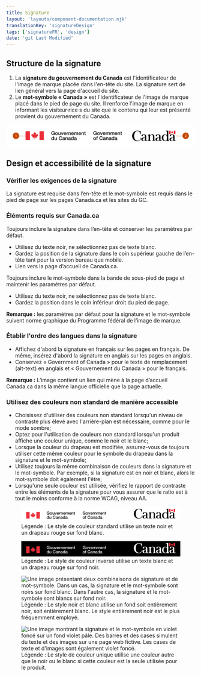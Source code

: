 ```yaml
---
title: Signature
layout: 'layouts/component-documentation.njk'
translationKey: 'signatureDesign'
tags: ['signatureFR', 'design']
date: 'git Last Modified'
---
```


## Structure de la signature

<ol class="anatomy-list">
  <li>La <strong>signature du gouvernement du Canada</strong> est l'identificateur de l'image de marque placée dans l'<gcds-link href="{{ links.header }}">en-tête</gcds-link> du site. La signature sert de lien général vers la page d'accueil du site.</li>
  <li>Le <strong>mot-symbole « Canada »</strong> est l'identificateur de l'image de marque placé dans le <gcds-link href="{{ links.footer }}">pied de page</gcds-link> du site. Il renforce l'image de marque en informant les visiteur·rice·s du site que le contenu qui leur est présenté provient du gouvernement du Canada.</li>
</ol>

<img class="b-sm b-default p-300" src="/images/fr/components/anatomy/gcds-signature-anatomy-fr.svg" alt="Signature avec les étiquettes « Signature du gouvernement du Canada » et « Mot-symbole Canada ». Chaque élément du composant est identifié à l’aide d’un chiffre.]" />

## Design et accessibilité de la signature

### Vérifier les exigences de la signature

La signature est requise dans l’en-tête et le mot-symbole est requis dans le pied de page sur les pages Canada.ca et les sites du GC.

### Éléments requis sur Canada.ca

Toujours inclure la signature dans l’en-tête et conserver les paramètres par défaut.

- Utilisez du texte noir, ne sélectionnez pas de texte blanc.
- Gardez la position de la signature dans le coin supérieur gauche de l’en-tête tant pour la version bureau que mobile.
- Lien vers la page d’accueil de Canada.ca.

Toujours inclure le mot-symbole dans la bande de sous-pied de page et maintenir les paramètres par défaut.

- Utilisez du texte noir, ne sélectionnez pas de texte blanc.
- Gardez la position dans le coin inférieur droit du pied de page.

**Remarque :** les paramètres par défaut pour la signature et le mot-symbole suivent <gcds-link href="https://www.canada.ca/fr/secretariat-conseil-tresor/services/communications-gouvernementales/norme-graphique.html" external>norme graphique du Programme fédéral de l’image de marque</gcds-link>.

### Établir l'ordre des langues dans la signature

- Affichez d'abord la signature en français sur les pages en français. De même, insérez d'abord la signature en anglais sur les pages en anglais.
- Conservez « Government of Canada » pour le texte de remplacement (alt-text) en anglais et « Gouvernement du Canada » pour le français.

**Remarque :** L’image contient un lien qui mène à la page d’accueil Canada.ca dans la même langue officielle que la page actuelle.

### Utilisez des couleurs non standard de manière accessible

- Choisissez d'utiliser des couleurs non standard lorsqu'un niveau de contraste plus élevé avec l'arrière-plan est nécessaire, comme pour le mode sombre;
- Optez pour l'utilisation de couleurs non standard lorsqu'un produit affiche une couleur unique, comme le noir et le blanc;
- Lorsque la couleur du drapeau est modifiée, assurez-vous de toujours utiliser cette même couleur pour le symbole du drapeau dans la signature et le mot-symbole;
- Utilisez toujours la même combinaison de couleurs dans la signature et le mot-symbole. Par exemple, si la signature est en noir et blanc, alors le mot-symbole doit également l'être;
- Lorsqu'une seule couleur est utilisée, vérifiez le rapport de contraste entre les éléments de la signature pour vous assurer que le ratio est à tout le moins conforme à la norme WCAG, niveau AA.

<figure class="mb-600">
  <img class="b-sm b-default p-300 mb-100" src="/images/fr/components/example/example-signature-side-by-side-fr.svg" alt="Une image représentant les deux versions de la signature. La signature se trouve à gauche et le mot-symbole est placé à droite." />
  <figcaption>Légende : Le style de couleur standard utilise un texte noir et un drapeau rouge sur fond blanc.</figcaption>
</figure>

<figure class="mb-600">
  <img class="b-sm b-default p-300 mb-100" src="/images/fr/components/example/example-signature-side-by-side-reversed-fr.svg" alt="Une image représentant les deux versions de la signature. La signature se trouve à gauche et le mot-symbole est placé à droite. Cette version utilise du texte blanc sur un fond noir." />
  <figcaption>Légende : Le style de couleur inversé utilise un texte blanc et un drapeau rouge sur fond noir.</figcaption>
</figure>

<figure class="mb-600">
  <img class="b-sm b-default p-300 mb-100" src="/images/fr/components/example/example-signature-bw-fr.svg" alt="Une image présentant deux combinaisons de signature et de mot-symbole. Dans un cas, la signature et le mot-symbole sont noirs sur fond blanc. Dans l'autre cas, la signature et le mot-symbole sont blancs sur fond noir." />
  <figcaption>Légende : Le style noir et blanc utilise un fond soit entièrement noir, soit entièrement blanc. Le style entièrement noir est le plus fréquemment employé.</figcaption>
</figure>

<figure class="mb-600">
  <img class="b-sm b-default p-300 mb-100" src="/images/fr/components/example/example-signature-single-colour-style-fr.svg" alt="Une image montrant la signature et le mot-symbole en violet foncé sur un fond violet pâle. Des barres et des cases simulent du texte et des images sur une page web fictive. Les cases de texte et d'images sont également violet foncé." />
  <figcaption>Légende : Le style de couleur unique utilise une couleur autre que le noir ou le blanc si cette couleur est la seule utilisée pour le produit.</figcaption>
</figure>
